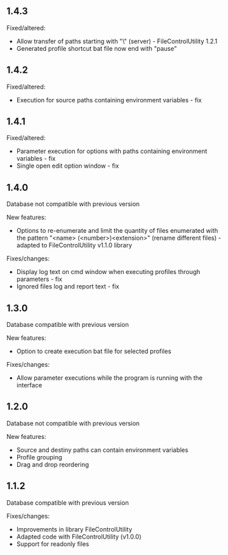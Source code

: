 ## 1.4.3

Fixed/altered:
- Allow transfer of paths starting with "\\" (server) - FileControlUtility 1.2.1
- Generated profile shortcut bat file now end with "pause"

## 1.4.2

Fixed/altered:
- Execution for source paths containing environment variables - fix
	
## 1.4.1

Fixed/altered:
- Parameter execution for options with paths containing environment variables - fix
- Single open edit option window - fix

## 1.4.0

Database not compatible with previous version

New features:
- Options to re-enumerate and limit the quantity of files enumerated with the pattern "&lt;name&gt; (&lt;number&gt;)&lt;extension&gt;" (rename different files) - adapted to 
	FileControlUtility v1.1.0 library

Fixes/changes:
- Display log text on cmd window when executing profiles through parameters - fix
- Ignored files log and report text - fix

## 1.3.0

Database compatible with previous version

New features:
- Option to create execution bat file for selected profiles

Fixes/changes:
- Allow parameter executions while the program is running with the interface

## 1.2.0

Database not compatible with previous version

New features:
- Source and destiny paths can contain environment variables
- Profile grouping
- Drag and drop reordering

## 1.1.2

Database compatible with previous version

Fixes/changes:
- Improvements in library FileControlUtility
- Adapted code with FileControlUtility (v1.0.0)
- Support for readonly files
